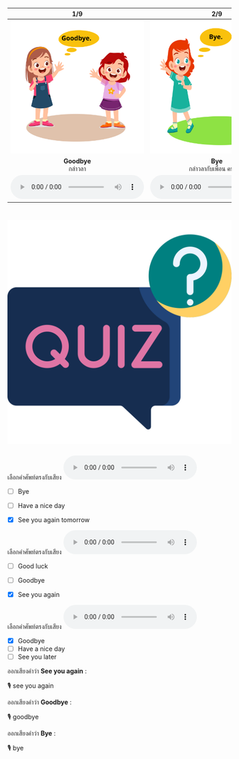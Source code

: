 <div class="carrousel">


|1/9|2/9|3/9|4/9|5/9|6/9|7/9|8/9|9/9|
| :----: | :----: | :----: | :----: | :----: | :----: | :----: | :----: | :----: |
|![](/media/img/leave&#x20;talking__Goodbye.svg)|![](/media/img/leave&#x20;talking__Bye.svg)|![](/media/img/leave&#x20;talking__Good&#x20;night.svg)|![](/media/img/leave&#x20;talking__Have&#x20;a&#x20;nice&#x20;day.svg)|![](/media/img/leave&#x20;talking__See&#x20;you&#x20;again&#x20;tomorrow.svg)|![](/media/img/leave&#x20;talking__Good&#x20;luck.svg)|![](/media/img/leave&#x20;talking__See&#x20;you&#x20;again.svg)|![](/media/img/leave&#x20;talking__See&#x20;you&#x20;later.svg)|![](/media/img/leave&#x20;talking__Have&#x20;a&#x20;nice&#x20;weekend.svg)|
|**Goodbye**<br>กล่าวลา|**Bye**<br>กล่าวลากับเพื่อน คนสนิท|**Good night**<br>กล่าวลาก่อนเข้านอน|**Have a nice day**<br>ขอให้มีวันที่ดี|**See you again tomorrow**<br>เจอกันพรุ่งนี้|**Good luck**<br> โชคดี|**See you again**<br>แล้วเจอกันใหม่|**See you later**<br>แล้วเจอกันใหม่|**Have a nice weekend**<br> ขอให้มีช่วงสุดสัปดาห์ที่ดี|
|![](/media/audio/Goodbye.mp3)|![](/media/audio/Bye.mp3)|![](/media/audio/Good&#x20;night.mp3)|![](/media/audio/Have&#x20;a&#x20;nice&#x20;day.mp3)|![](/media/audio/See&#x20;you&#x20;again&#x20;tomorrow.mp3)|![](/media/audio/Good&#x20;luck.mp3)|![](/media/audio/See&#x20;you&#x20;again.mp3)|![](/media/audio/See&#x20;you&#x20;later.mp3)|![](/media/audio/Have&#x20;a&#x20;nice&#x20;weekend.mp3)|

</div>



# ![icon](/media/icons/quiz.svg) 


เลือกคำศัพท์ตรงกับเสียง ![](/media/audio/See&#x20;you&#x20;again&#x20;tomorrow.mp3) 
 - [ ] Bye
 - [ ] Have a nice day
 - [x] See you again tomorrow


เลือกคำศัพท์ตรงกับเสียง ![](/media/audio/See&#x20;you&#x20;again.mp3) 
 - [ ] Good luck
 - [ ] Goodbye
 - [x] See you again


เลือกคำศัพท์ตรงกับเสียง ![](/media/audio/Goodbye.mp3) 
 - [x] Goodbye
 - [ ] Have a nice day
 - [ ] See you later

ออกเสียงคำว่า **See you again** :

🎙️ see you again

ออกเสียงคำว่า **Goodbye** :

🎙️ goodbye

ออกเสียงคำว่า **Bye** :

🎙️ bye

